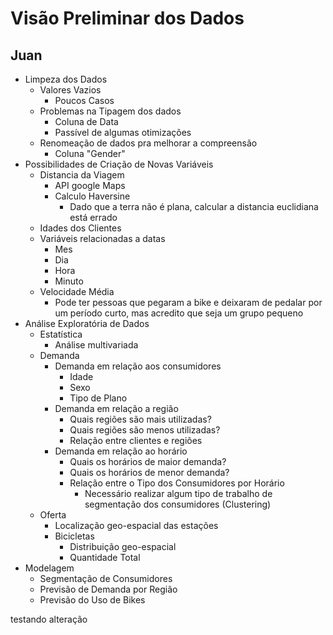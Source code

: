 # Visão Preliminar dos Dados

## Juan

- Limpeza dos Dados
  - Valores Vazios
    - Poucos Casos
  - Problemas na Tipagem dos dados
    - Coluna de Data
    - Passível de algumas otimizações
  - Renomeação de dados pra melhorar a compreensão
    - Coluna "Gender"
- Possibilidades de Criação de Novas Variáveis
  - Distancia da Viagem
    - API google Maps
    - Calculo Haversine
      - Dado que a terra não é plana, calcular a distancia euclidiana está errado
  - Idades dos Clientes
  - Variáveis relacionadas a datas
    - Mes
    - Dia
    - Hora
    - Minuto
  - Velocidade Média
    - Pode ter pessoas que pegaram a bike e deixaram de pedalar por um período curto, mas acredito que seja um grupo pequeno
- Análise Exploratória de Dados
  - Estatística
    - Análise multivariada
  - Demanda
    - Demanda em relação aos consumidores
      - Idade
      - Sexo
      - Tipo de Plano
    - Demanda em relação a região
      - Quais regiões são mais utilizadas?
      - Quais regiões são menos utilizadas?
      - Relação entre clientes e regiões
    - Demanda em relação ao horário
      - Quais os horários de maior demanda?
      - Quais os horários de menor demanda?
      - Relação entre o Tipo dos Consumidores por Horário
        - Necessário realizar algum tipo de trabalho de segmentação dos consumidores (Clustering)
  - Oferta
    - Localização geo-espacial das estações
    - Bicicletas
      - Distribuição geo-espacial
      - Quantidade Total
- Modelagem
  - Segmentação de Consumidores
  - Previsão de Demanda por Região
  - Previsão do Uso de Bikes


testando alteração
